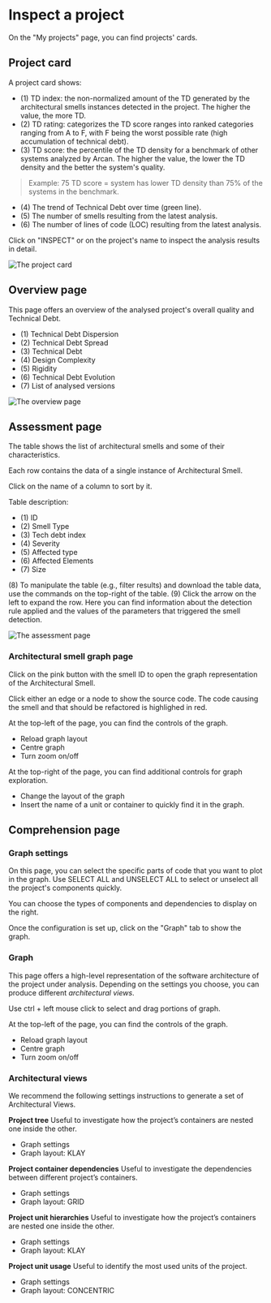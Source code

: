 # Inspect a project

On the "My projects" page, you can find projects' cards. 

## Project card
A project card shows: 

- (1) TD index: the non-normalized amount of the TD generated by the architectural smells instances detected in the project. The higher the value, the more TD.
- (2) TD rating: categorizes the TD score ranges into ranked categories ranging from A to F, with F being the worst possible rate (high accumulation of technical debt).
- (3) TD score: the percentile of the TD density for a benchmark of other systems analyzed by Arcan. The higher the value, the lower the TD density and the better the system's quality. 
> Example: 75 TD score = system has lower TD density than 75% of the systems in the benchmark.
- (4) The trend of Technical Debt over time (green line).
- (5) The number of smells resulting from the latest analysis.
- (6) The number of lines of code (LOC) resulting from the latest analysis.

Click on "INSPECT" or on the project's name to inspect the analysis results in detail.

![The project card](https://www.arcan.tech/wp-content/uploads/2023/01/slide_modification_card.jpg)

## Overview page

This page offers an overview of the analysed project's overall quality and Technical Debt.

- (1) Technical Debt Dispersion
- (2) Technical Debt Spread
- (3) Technical Debt
- (4) Design Complexity
- (5) Rigidity
- (6) Technical Debt Evolution
- (7) List of analysed versions

![The overview page](https://www.arcan.tech/wp-content/uploads/2023/01/slide_modification_overview.jpg)

## Assessment page

The table shows the list of architectural smells and some of their characteristics. 

Each row contains the data of a single instance of Architectural Smell.

Click on the name of a column to sort by it.

Table description:
- (1) ID
- (2) Smell Type
- (3) Tech debt index
- (4) Severity
- (5) Affected type
- (6) Affected Elements
- (7) Size

(8) To manipulate the table (e.g., filter results) and download the table data, use the commands on the top-right of the table.
(9) Click the arrow on the left to expand the row. Here you can find information about the detection rule applied and the values of the parameters that triggered the smell detection.

![The assessment page](https://www.arcan.tech/wp-content/uploads/2023/01/slide_modification_assessment.jpg)

### Architectural smell graph page

Click on the pink button with the smell ID to open the graph representation of the Architectural Smell.

Click either an edge or a node to show the source code. The code causing the smell and that should be refactored is highlighed in red.

At the top-left of the page, you can find the controls of the graph.

- Reload graph layout
- Centre graph
- Turn zoom on/off

At the top-right of the page, you can find additional controls for graph exploration.

- Change the layout of the graph
- Insert the name of a unit or container to quickly find it in the graph.


## Comprehension page

### Graph settings

On this page, you can select the specific parts of code that you want to plot in the graph. Use SELECT ALL and UNSELECT ALL to select or unselect all the project's components quickly.

You can choose the types of components and dependencies to display on the right. 

Once the configuration is set up, click on the "Graph" tab to show the graph.

### Graph

This page offers a high-level representation of the software architecture of the project under analysis. Depending on the settings you choose, you can produce different *architectural views*.

Use ctrl + left mouse click to select and drag portions of graph.

At the top-left of the page, you can find the controls of the graph.

- Reload graph layout
- Centre graph
- Turn zoom on/off

### Architectural views

We recommend the following settings instructions to generate a set of Architectural Views.

**Project tree**
Useful to investigate how the project’s containers are nested one inside the other.

- Graph settings
- Graph layout: KLAY


**Project container dependencies**
Useful to investigate the dependencies between different project’s containers.

- Graph settings
- Graph layout: GRID

**Project unit hierarchies**
Useful to investigate how the project’s containers are nested one inside the other.

- Graph settings
- Graph layout: KLAY

**Project unit usage**
Useful to identify the most used units of the project.

- Graph settings
- Graph layout: CONCENTRIC

